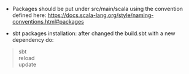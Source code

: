 - Packages should be put under src/main/scala using the convention 
defined here: https://docs.scala-lang.org/style/naming-conventions.html#packages

- sbt packages installation: after changed the build.sbt with a new dependency do:
> sbt   
> reload    
> update